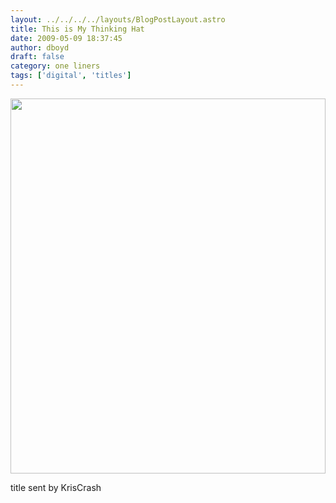 ```yaml
---
layout: ../../../../layouts/BlogPostLayout.astro
title: This is My Thinking Hat
date: 2009-05-09 18:37:45
author: dboyd
draft: false
category: one liners
tags: ['digital', 'titles']
---
```

<img
    srcset="https://img.selfiespirits.com/images/2009/05/thinkingHat_480.avif 480w"
    sizes="(max-width: 480px) 100vw"
    src="https://img.selfiespirits.com/images/2009/05/thinkingHat.jpg"
    alt=""
    style="width: clamp(0px, 100%, 600px); height: auto;"
/>

title sent by KrisCrash